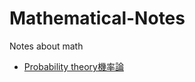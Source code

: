 # Mathematical-Notes
Notes about math

* [Probability theory機率論](https://github.com/JingShing/Mathematical-Notes/tree/main/Probability%20theory)
